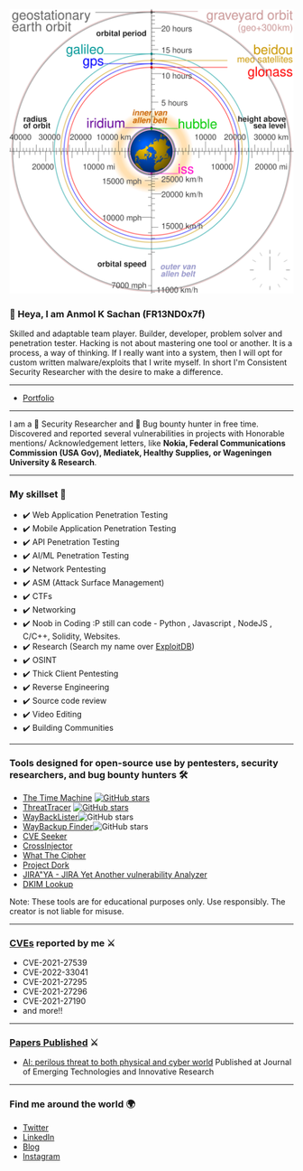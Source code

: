 [<img src="https://raw.githubusercontent.com/anmolksachan/anmolksachan.github.io/0845039dbaae0455d978eac296540f9c7f667d16/.../c.svg"></a>](https://twitter.com/fr13nd0x7f/)

### 👋 Heya, I am Anmol K Sachan (FR13ND0x7f) 

Skilled and adaptable team player. Builder, developer, problem solver and
penetration tester. Hacking is not about mastering one tool or another. It is a process, a way of thinking. If I really want into a system, then I will opt for custom written malware/exploits that I write myself. 
In short I'm Consistent Security Researcher with the desire to make a difference.

---

- [Portfolio](https://anmolksachan.github.io/)

---

I am a 👾 Security Researcher and 🔏 Bug bounty hunter in free time.
Discovered and reported several vulnerabilities in projects with Honorable mentions/ Acknowledgement letters, like **Nokia, Federal Communications Commission (USA Gov), Mediatek, Healthy Supplies, or Wageningen University & Research**.

---

### My skillset 🔧
- ✔️ Web Application Penetration Testing
- ✔️ Mobile Application Penetration Testing
- ✔️ API Penetration Testing
- ✔️ AI/ML Penetration Testing
- ✔️ Network Pentesting
- ✔️ ASM (Attack Surface Management)
- ✔️ CTFs
- ✔️ Networking 
- ✔️ Noob in Coding :P still can code - Python , Javascript , NodeJS  , C/C++, Solidity, Websites.
- ✔️ Research (Search my name over [ExploitDB](https://www.exploit-db.com/google-hacking-database?author=10367))
- ✔️ OSINT
- ✔️ Thick Client Pentesting
- ✔️ Reverse Engineering
- ✔️ Source code review   
- ✔️ Video Editing 
- ✔️ Building Communities

---
### Tools designed for open-source use by pentesters, security researchers, and bug bounty hunters 🛠️
- [The Time Machine](https://github.com/anmolksachan/TheTimeMachine) [![GitHub stars](https://img.shields.io/github/stars/anmolksachan/TheTimeMachine?style=social)](https://github.com/anmolksachan/TheTimeMachine)
- [ThreatTracer](https://github.com/anmolksachan/ThreatTracer) [![GitHub stars](https://img.shields.io/github/stars/anmolksachan/ThreatTracer?style=social)](https://github.com/anmolksachan/ThreatTracer)
- [WayBackLister](https://github.com/anmolksachan/wayBackLister)![GitHub stars](https://img.shields.io/github/stars/anmolksachan/waybackLister?style=social)
- [WayBackup Finder](https://github.com/anmolksachan/WayBackupFinder)![GitHub stars](https://img.shields.io/github/stars/anmolksachan/WayBackupFinder?style=social)
- [CVE Seeker](https://github.com/anmolksachan/CVESeeker)
- [CrossInjector](https://github.com/anmolksachan/CrossInjector)
- [What The Cipher](https://github.com/anmolksachan/WhatTheCipher)
- [Project Dork](https://anmolksachan.github.io/ProjectDork/)
- [JIRA"YA - JIRA Yet Another vulnerability Analyzer](https://github.com/anmolksachan/JIRAya)
- [DKIM Lookup](https://github.com/anmolksachan/dkim-lookup)

Note: These tools are for educational purposes only. Use responsibly. The creator is not liable for misuse.

---

### [CVEs](https://github.com/anmolksachan/CVE) reported by me ⚔️
- CVE-2021-27539
- CVE-2022-33041
- CVE-2021-27295
- CVE-2021-27296
- CVE-2021-27190
- and more!!

---

### [Papers Published](#) ⚔️
- [AI: perilous threat to both physical and cyber world](https://www.jetir.org/view?paper=JETIRDQ06013)  Published at Journal of Emerging Technologies and Innovative Research
  
---
### Find me around the world 🌍
- [Twitter](https://twitter.com/FR13ND0x7f)
- [LinkedIn](https://www.linkedin.com/in/anmolksachan/)
- [Blog](https://anmolksachan.github.io/blogs/)
- [Instagram](https://instagram.com/the_guy_that_hacks)

<!--
**anmolksachan/anmolksachan** is a ✨ _special_ ✨ repository because its `README.md` (this file) appears on your GitHub profile.

Here are some ideas to get you started:

- 🔭 I’m currently working on ...
- 🌱 I’m currently learning ...
- 👯 I’m looking to collaborate on ...
- 🤔 I’m looking for help with ...
- 💬 Ask me about ...
- 📫 How to reach me: ...
- 😄 Pronouns: ...
- ⚡ Fun fact: ...
-->
